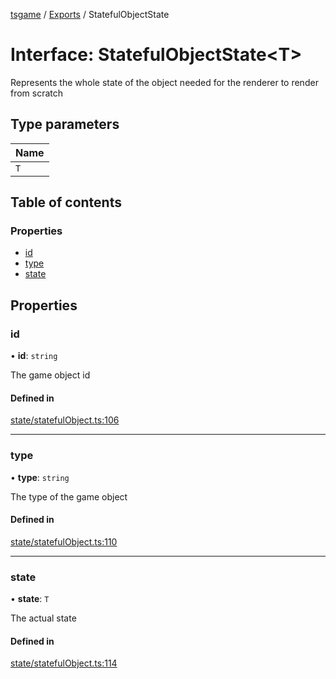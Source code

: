 [tsgame](../README.md) / [Exports](../modules.md) / StatefulObjectState

# Interface: StatefulObjectState<T\>

Represents the whole state of the object
needed for the renderer to render from scratch

## Type parameters

| Name |
| :------ |
| `T` |

## Table of contents

### Properties

- [id](StatefulObjectState.md#id)
- [type](StatefulObjectState.md#type)
- [state](StatefulObjectState.md#state)

## Properties

### id

• **id**: `string`

The game object id

#### Defined in

[state/statefulObject.ts:106](https://github.com/ashleycheung/tsgame/blob/dbeac6a/src/state/statefulObject.ts#L106)

___

### type

• **type**: `string`

The type of the game object

#### Defined in

[state/statefulObject.ts:110](https://github.com/ashleycheung/tsgame/blob/dbeac6a/src/state/statefulObject.ts#L110)

___

### state

• **state**: `T`

The actual state

#### Defined in

[state/statefulObject.ts:114](https://github.com/ashleycheung/tsgame/blob/dbeac6a/src/state/statefulObject.ts#L114)
